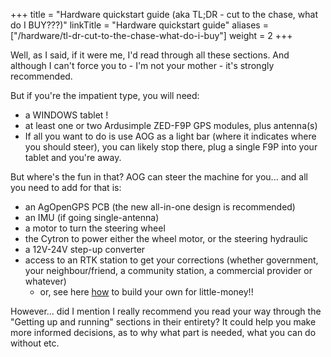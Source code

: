 +++
title = "Hardware quickstart guide (aka TL;DR - cut to the chase, what do I BUY???)"
linkTitle = "Hardware quickstart guide"
aliases = ["/hardware/tl-dr-cut-to-the-chase-what-do-i-buy"]
weight = 2
+++

Well, as I said, if it were me, I'd read through all these sections. And
although I can't force you to - I'm not your mother - it's strongly recommended.

But if you're the impatient type, you will need:

- a WINDOWS tablet !
- at least one or two Ardusimple ZED-F9P GPS modules, plus antenna(s)
- If all you want to do is use AOG as a light bar (where it indicates where you
  should steer), you can likely stop there, plug a single F9P into your tablet
  and you're away.

But where's the fun in that? AOG can steer the machine for you... and all you
need to add for that is:

- an AgOpenGPS PCB (the new all-in-one design is recommended)
- an IMU (if going single-antenna)
- a motor to turn the steering wheel
- the Cytron to power either the wheel motor, or the steering hydraulic
- a 12V-24V step-up converter
- access to an RTK station to get your corrections (whether government, your
  neighbour/friend, a community station, a commercial provider or whatever)
  - or, see here [how](https://github.com/lansalot/FreeRTK/blob/main/README.md)
    to build your own for little-money!!

However... did I mention I really recommend you read your way through the
"Getting up and running" sections in their entirety? It could help you make more
informed decisions, as to why what part is needed, what you can do without etc.
